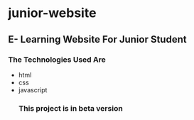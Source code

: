 # junior-website
## E- Learning Website For Junior Student
### The Technologies Used Are 
- html
- css
- javascript
  ### This project is in beta version 

  
